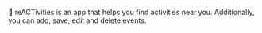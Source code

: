 🧡 reACTivities is an app that helps you find activities near you. Additionally, you can add, save, edit and delete events.
